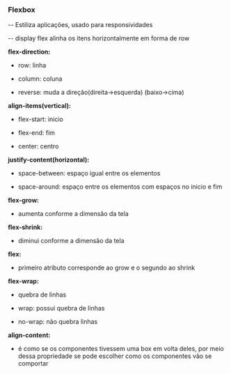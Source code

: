 ### **Flexbox**

-- Estiliza aplicações, usado para responsividades

-- display flex alinha os itens horizontalmente em forma de row

**flex-direction:**

- row: linha

- column: coluna

- reverse: muda a direção(direita->esquerda) (baixo->cima)

**align-items(vertical):**

- flex-start: inicio

- flex-end: fim

- center: centro

**justify-content(horizontal):**

- space-between: espaço igual entre os elementos

- space-around: espaço entre os elementos com espaços no inicio e fim

**flex-grow:**

- aumenta conforme a dimensão da tela

**flex-shrink:**

- diminui conforme a dimensão da tela

**flex:**

- primeiro atributo corresponde ao grow e o segundo ao shrink

**flex-wrap:**

- quebra de linhas

- wrap: possui quebra de linhas

- no-wrap: não quebra linhas

**align-content:**

- é como se os componentes tivessem uma box em volta deles, por meio dessa propriedade se pode escolher como os componentes vão se comportar